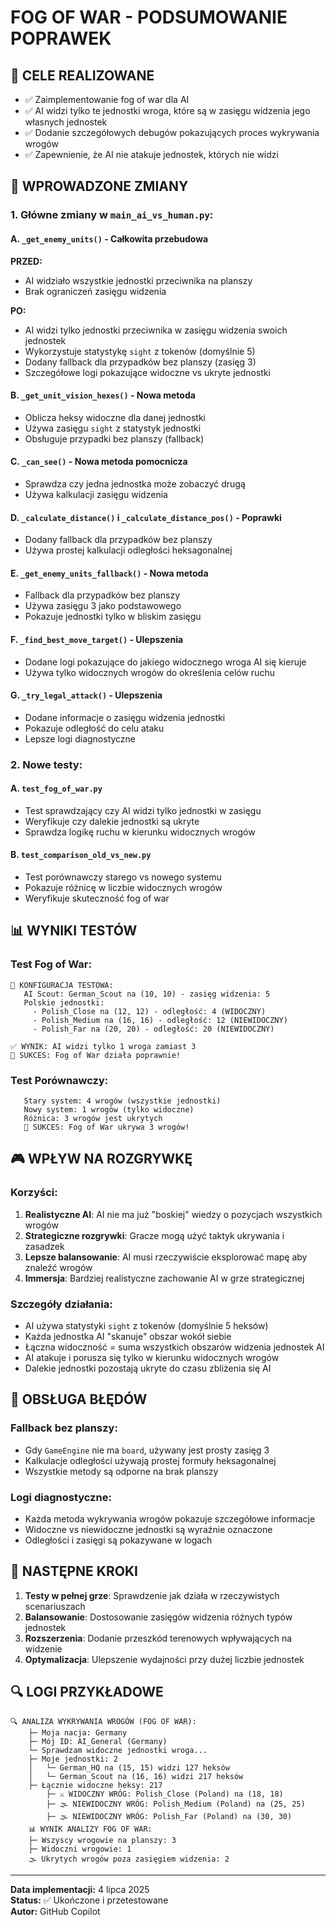 # FOG OF WAR - PODSUMOWANIE POPRAWEK

## 🎯 CELE REALIZOWANE
- ✅ Zaimplementowanie fog of war dla AI
- ✅ AI widzi tylko te jednostki wroga, które są w zasięgu widzenia jego własnych jednostek
- ✅ Dodanie szczegółowych debugów pokazujących proces wykrywania wrogów
- ✅ Zapewnienie, że AI nie atakuje jednostek, których nie widzi

## 🔧 WPROWADZONE ZMIANY

### 1. Główne zmiany w `main_ai_vs_human.py`:

#### A. `_get_enemy_units()` - Całkowita przebudowa
**PRZED:**
- AI widziało wszystkie jednostki przeciwnika na planszy
- Brak ograniczeń zasięgu widzenia

**PO:**
- AI widzi tylko jednostki przeciwnika w zasięgu widzenia swoich jednostek
- Wykorzystuje statystykę `sight` z tokenów (domyślnie 5)
- Dodany fallback dla przypadków bez planszy (zasięg 3)
- Szczegółowe logi pokazujące widoczne vs ukryte jednostki

#### B. `_get_unit_vision_hexes()` - Nowa metoda
- Oblicza heksy widoczne dla danej jednostki
- Używa zasięgu `sight` z statystyk jednostki
- Obsługuje przypadki bez planszy (fallback)

#### C. `_can_see()` - Nowa metoda pomocnicza
- Sprawdza czy jedna jednostka może zobaczyć drugą
- Używa kalkulacji zasięgu widzenia

#### D. `_calculate_distance()` i `_calculate_distance_pos()` - Poprawki
- Dodany fallback dla przypadków bez planszy
- Używa prostej kalkulacji odległości heksagonalnej

#### E. `_get_enemy_units_fallback()` - Nowa metoda
- Fallback dla przypadków bez planszy
- Używa zasięgu 3 jako podstawowego
- Pokazuje jednostki tylko w bliskim zasięgu

#### F. `_find_best_move_target()` - Ulepszenia
- Dodane logi pokazujące do jakiego widocznego wroga AI się kieruje
- Używa tylko widocznych wrogów do określenia celów ruchu

#### G. `_try_legal_attack()` - Ulepszenia
- Dodane informacje o zasięgu widzenia jednostki
- Pokazuje odległość do celu ataku
- Lepsze logi diagnostyczne

### 2. Nowe testy:

#### A. `test_fog_of_war.py`
- Test sprawdzający czy AI widzi tylko jednostki w zasięgu
- Weryfikuje czy dalekie jednostki są ukryte
- Sprawdza logikę ruchu w kierunku widocznych wrogów

#### B. `test_comparison_old_vs_new.py`
- Test porównawczy starego vs nowego systemu
- Pokazuje różnicę w liczbie widocznych wrogów
- Weryfikuje skuteczność fog of war

## 📊 WYNIKI TESTÓW

### Test Fog of War:
```
🎯 KONFIGURACJA TESTOWA:
   AI Scout: German_Scout na (10, 10) - zasięg widzenia: 5
   Polskie jednostki:
     - Polish_Close na (12, 12) - odległość: 4 (WIDOCZNY)
     - Polish_Medium na (16, 16) - odległość: 12 (NIEWIDOCZNY)
     - Polish_Far na (20, 20) - odległość: 20 (NIEWIDOCZNY)

✅ WYNIK: AI widzi tylko 1 wroga zamiast 3
🎉 SUKCES: Fog of War działa poprawnie!
```

### Test Porównawczy:
```
   Stary system: 4 wrogów (wszystkie jednostki)
   Nowy system: 1 wrogów (tylko widoczne)
   Różnica: 3 wrogów jest ukrytych
   🎉 SUKCES: Fog of War ukrywa 3 wrogów!
```

## 🎮 WPŁYW NA ROZGRYWKĘ

### Korzyści:
1. **Realistyczne AI**: AI nie ma już "boskiej" wiedzy o pozycjach wszystkich wrogów
2. **Strategiczne rozgrywki**: Gracze mogą użyć taktyk ukrywania i zasadzek
3. **Lepsze balansowanie**: AI musi rzeczywiście eksplorować mapę aby znaleźć wrogów
4. **Immersja**: Bardziej realistyczne zachowanie AI w grze strategicznej

### Szczegóły działania:
- AI używa statystyki `sight` z tokenów (domyślnie 5 heksów)
- Każda jednostka AI "skanuje" obszar wokół siebie
- Łączna widoczność = suma wszystkich obszarów widzenia jednostek AI
- AI atakuje i porusza się tylko w kierunku widocznych wrogów
- Dalekie jednostki pozostają ukryte do czasu zbliżenia się AI

## 🐛 OBSŁUGA BŁĘDÓW

### Fallback bez planszy:
- Gdy `GameEngine` nie ma `board`, używany jest prosty zasięg 3
- Kalkulacje odległości używają prostej formuły heksagonalnej
- Wszystkie metody są odporne na brak planszy

### Logi diagnostyczne:
- Każda metoda wykrywania wrogów pokazuje szczegółowe informacje
- Widoczne vs niewidoczne jednostki są wyraźnie oznaczone
- Odległości i zasięgi są pokazywane w logach

## 🎯 NASTĘPNE KROKI

1. **Testy w pełnej grze**: Sprawdzenie jak działa w rzeczywistych scenariuszach
2. **Balansowanie**: Dostosowanie zasięgów widzenia różnych typów jednostek
3. **Rozszerzenia**: Dodanie przeszkód terenowych wpływających na widzenie
4. **Optymalizacja**: Ulepszenie wydajności przy dużej liczbie jednostek

## 🔍 LOGI PRZYKŁADOWE

```
🔍 ANALIZA WYKRYWANIA WROGÓW (FOG OF WAR):
    ├─ Moja nacja: Germany
    ├─ Mój ID: AI_General (Germany)
    └─ Sprawdzam widoczne jednostki wroga...
    ├─ Moje jednostki: 2
    │   └─ German_HQ na (15, 15) widzi 127 heksów
    │   └─ German_Scout na (16, 16) widzi 217 heksów
    ├─ Łącznie widoczne heksy: 217
        ├─ ⚔️ WIDOCZNY WRÓG: Polish_Close (Poland) na (18, 18)
        ├─ 🌫️ NIEWIDOCZNY WRÓG: Polish_Medium (Poland) na (25, 25)
        ├─ 🌫️ NIEWIDOCZNY WRÓG: Polish_Far (Poland) na (30, 30)
    📊 WYNIK ANALIZY FOG OF WAR:
    ├─ Wszyscy wrogowie na planszy: 3
    ├─ Widoczni wrogowie: 1
    🌫️ Ukrytych wrogów poza zasięgiem widzenia: 2
```

---

**Data implementacji:** 4 lipca 2025  
**Status:** ✅ Ukończone i przetestowane  
**Autor:** GitHub Copilot
